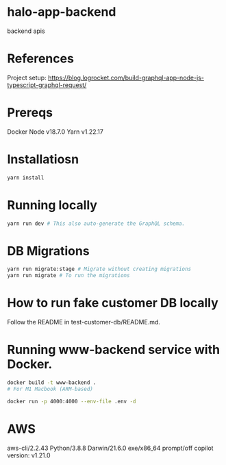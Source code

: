 # halo-app-backend
backend apis

# References
Project setup: https://blog.logrocket.com/build-graphql-app-node-js-typescript-graphql-request/

# Prereqs
Docker
Node v18.7.0
Yarn v1.22.17

# Installatiosn
```bash
yarn install
```

# Running locally
```bash
yarn run dev # This also auto-generate the GraphQL schema.
```

# DB Migrations
```bash
yarn run migrate:stage # Migrate without creating migrations
yarn run migrate # To run the migrations
```

# How to run fake customer DB locally
Follow the README in test-customer-db/README.md.

# Running www-backend service with Docker. 
```sh
docker build -t www-backend .
# For M1 Macbook (ARM-based)

docker run -p 4000:4000 --env-file .env -d

```

# AWS
aws-cli/2.2.43 Python/3.8.8 Darwin/21.6.0 exe/x86_64 prompt/off
copilot version: v1.21.0